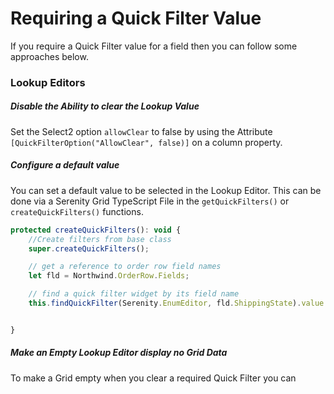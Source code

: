 # Requiring a Quick Filter Value

If you require a Quick Filter value for a field then you can follow some approaches below.

### Lookup Editors

##### Disable the Ability to clear the Lookup Value

Set the Select2 option `allowClear` to false by using the Attribute `[QuickFilterOption("AllowClear", false)]` on a column property.

##### Configure a default value

You can set a default value to be selected in the Lookup Editor. This can be done via a Serenity Grid TypeScript File in the `getQuickFilters()` or `createQuickFilters()` functions.

```js
protected createQuickFilters(): void {
    //Create filters from base class
    super.createQuickFilters();

    // get a reference to order row field names
    let fld = Northwind.OrderRow.Fields;

    // find a quick filter widget by its field name
    this.findQuickFilter(Serenity.EnumEditor, fld.ShippingState).value = Northwind.OrderShippingState.NotShipped.toString();


}
```

##### Make an Empty Lookup Editor display no Grid Data

To make a Grid empty when you clear a required Quick Filter you can

